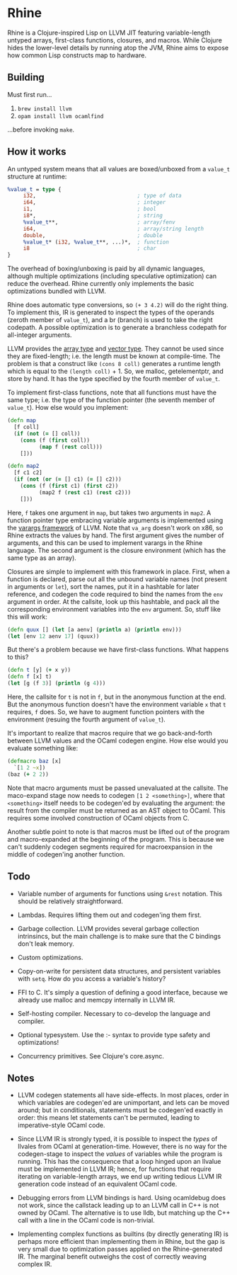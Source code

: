 # Rhine

Rhine is a Clojure-inspired Lisp on LLVM JIT featuring variable-length
untyped arrays, first-class functions, closures, and macros. While
Clojure hides the lower-level details by running atop the JVM, Rhine
aims to expose how common Lisp constructs map to hardware.

## Building

Must first run...

1. `brew install llvm`
2. `opam install llvm ocamlfind`

...before invoking `make`.

## How it works

An untyped system means that all values are boxed/unboxed from a
`value_t` structure at runtime:

```llvm
%value_t = type {
	 i32,                                ; type of data
	 i64,                                ; integer
	 i1,                                 ; bool
	 i8*,                                ; string
	 %value_t**,                         ; array/fenv
	 i64,                                ; array/string length
	 double,                             ; double
	 %value_t* (i32, %value_t**, ...)*,  ; function
	 i8                                  ; char
}
```

The overhead of boxing/unboxing is paid by all dynamic languages,
although multiple optimizations (including speculative optimization)
can reduce the overhead. Rhine currently only implements the basic
optimizations bundled with LLVM.

Rhine does automatic type conversions, so `(+ 3 4.2)` will do the
right thing. To implement this, IR is generated to inspect the types
of the operands (zeroth member of `value_t`), and a br (branch) is
used to take the right codepath. A possible optimization is to
generate a branchless codepath for all-integer arguments.

LLVM provides the [array
type](http://llvm.org/docs/LangRef.html#array-type) and [vector
type](http://llvm.org/docs/LangRef.html#vector-type). They cannot be
used since they are fixed-length; i.e. the length must be known at
compile-time. The problem is that a construct like `(cons 8 coll)`
generates a runtime length which is equal to the `(length coll)` + 1.
So, we malloc, getelementptr, and store by hand. It has the type
specified by the fourth member of `value_t`.

To implement first-class functions, note that all functions must have
the same type; i.e. the type of the function pointer (the seventh
member of `value_t`). How else would you implement:

```clojure
(defn map
  [f coll]
  (if (not (= [] coll))
    (cons (f (first coll))
          (map f (rest coll)))
    []))

(defn map2
  [f c1 c2]
  (if (not (or (= [] c1) (= [] c2)))
    (cons (f (first c1) (first c2))
          (map2 f (rest c1) (rest c2)))
    []))

```

Here, `f` takes one argument in `map`, but takes two arguments in
`map2`. A function pointer type embracing variable arguments is
implemented using the [varargs
framework](http://llvm.org/docs/LangRef.html#variable-argument-handling-intrinsics)
of LLVM. Note that `va_arg` doesn't work on x86, so Rhine extracts the
values by hand. The first argument gives the number of arguments, and
this can be used to implement varargs in the Rhine language. The
second argument is the closure environment (which has the same type as
an array).

Closures are simple to implement with this framework in place. First,
when a function is declared, parse out all the unbound variable names
(not present in arguments or `let`), sort the names, put it in a
hashtable for later reference, and codegen the code required to bind
the names from the `env` argument in order. At the callsite, look up
this hashtable, and pack all the corresponding environment variables
into the `env` argument. So, stuff like this will work:

```clojure
(defn quux [] (let [a aenv] (println a) (println env)))
(let [env 12 aenv 17] (quux))
```

But there's a problem because we have first-class functions. What
happens to this?

```clojure
(defn t [y] (+ x y))
(defn f [x] t)
(let [g (f 3)] (println (g 4)))
```

Here, the callsite for `t` is not in `f`, but in the anonymous
function at the end. But the anonymous function doesn't have the
environment variable `x` that `t` requires, `f` does. So, we have to
augment function pointers with the environment (resuing the fourth
argument of `value_t`).

It's important to realize that macros require that we go
back-and-forth between LLVM values and the OCaml codegen engine. How
else would you evaluate something like:

```clojure
(defmacro baz [x]
  `[1 2 ~x])
(baz (+ 2 2))
```

Note that macro arguments must be passed unevaluated at the
callsite. The maco-expand stage now needs to codegen `[1 2
<something>]`, where that `<something>` itself needs to be codegen'ed
by evaluating the argument: the result from the compiler must be
returned as an AST object to OCaml. This requires some involved
construction of OCaml objects from C.

Another subtle point to note is that macros must be lifted out of the
program and macro-expanded at the beginning of the program. This is
because we can't suddenly codegen segments required for macroexpansion
in the middle of codegen'ing another function.

## Todo

- Variable number of arguments for functions using `&rest`
  notation. This should be relatively straightforward.

- Lambdas. Requires lifting them out and codegen'ing them first.

- Garbage collection. LLVM provides several garbage collection
  intrinsincs, but the main challenge is to make sure that the C
  bindings don't leak memory.

- Custom optimizations.

- Copy-on-write for persistent data structures, and persistent
  variables with `setq`. How do you access a variable's history?

- FFI to C. It's simply a question of defining a good interface,
  because we already use malloc and memcpy internally in LLVM IR.

- Self-hosting compiler. Necessary to co-develop the language and
  compiler.

- Optional typesystem. Use the :- syntax to provide type safety and
  optimizations!

- Concurrency primitives. See Clojure's core.async.

## Notes

- LLVM codegen statements all have side-effects. In most places, order
  in which variables are codegen'ed are unimportant, and lets can be
  moved around; but in conditionals, statements must be codegen'ed
  exactly in order: this means let statements can't be permuted,
  leading to imperative-style OCaml code.

- Since LLVM IR is strongly typed, it is possible to inspect the
  _types_ of llvales from OCaml at generation-time. However, there is
  no way for the codegen-stage to inspect the _values_ of variables
  while the program is running. This has the consequence that a loop
  hinged upon an llvalue must be implemented in LLVM IR; hence, for
  functions that require iterating on variable-length arrays, we end
  up writing tedious LLVM IR generation code instead of an equivalent
  OCaml code.

- Debugging errors from LLVM bindings is hard. Using ocamldebug does
  not work, since the callstack leading up to an LLVM call in C++ is
  not owned by OCaml. The alternative is to use lldb, but matching up
  the C++ call with a line in the OCaml code is non-trivial.

- Implementing complex functions as builtins (by directly generating
  IR) is perhaps more efficient than implementing them in Rhine, but
  the gap is very small due to optimization passes applied on the
  Rhine-generated IR. The marginal benefit outweighs the cost of
  correctly weaving complex IR.
